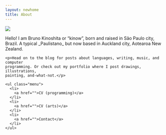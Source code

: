 ```yaml
---
layout: newhome
title: About
---
```


<div id="about">

  <div id="figurinha-da-copa">
    <img
      src="{{ '/assets/images/figurinha-copa.jpg' | relative_url }}"
    />
  </div>
  
  <div id="bio">
    <p>Hello! I am Bruno Kinoshita or “kinow”, born and raised in São Paulo city, Brazil. 
    A typical _Paulistano_ but now based in Auckland city, Aotearoa New Zealand.</p>
    
    <p>Head on to the blog for posts about languages, writing, music, and computer
    programming. Or check out my portfolio where I post drawings, illustrations,
    painting, and-what-not.</p>
  
    <ul class="menu">
      <li>
        <a href="">CV (programming)</a>
      </li>
      <li>
        <a href="">CV (arts)</a>
      </li>
      <li>
        <a href="">Contact</a>
      </li>
    </ul>
  </div>

</div>
